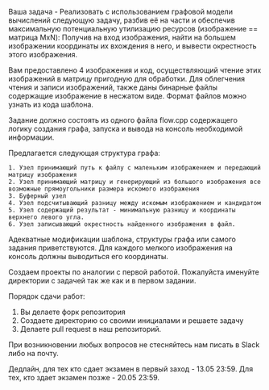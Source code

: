 Ваша задача - Реализовать с использованием графовой модели вычислений следующую задачу, разбив её на части и обеспечив максимальную потенциальную утилизацию ресурсов (изображение == матрица MxN):
Получив на вход изображения, найти на большем изображении координаты их вхождения в него, и вывести окрестность этого изображения.

Вам предоставлено 4 изображения и код, осуществляющий чтение этих изображений в матрицу пригодную для обработки. 
Для облегчения чтения и записи изображений, также даны бинарные файлы содержащие изображение в несжатом виде.
Формат файлов можно узнать из кода шаблона.

Задание должно состоять из одного файла flow.cpp содержащего логику создания графа, запуска и вывода на консоль необходимой информации.

Предлагается следующая структура графа:
    
    1. Узел принимающий путь к файлу с маленьким изображением и передающий матрицу изображения
    2. Узел принимающий матрицу и генерирующий из большого изображения все возможные прямоугольники размера искомого изображения
    3. Буферный узел
    4. Узел подсчитывающий разницу между искомым изображением и кандидатом
    5. Узел содержащий результат - минимальную разницу и координаты верхнего левого угла.
    6. Узел записывающий окрестность найденного изображения в файл.
    
Адекватные модификации шаблона, структуры графа или самого задания приветствуются.
Для каждого мелкого изображения на консоль должны выводиться его координаты.

Создаем проекты по аналогии с первой работой. Пожалуйста именуйте директории с задачей так же как и в первом задании.

Порядок сдачи работ:

1. Вы делаете форк репозитория
2. Создаете директорию со своими инициалами и решаете задачу
3. Делаете pull request в наш репозиторий.

При возникновении любых вопросов не стесняйтесь нам писать в Slack либо на почту.

Дедлайн, для тех кто сдает экзамен в первый заход - 13.05 23:59. Для тех, кто здает экзамен позже - 20.05 23:59.